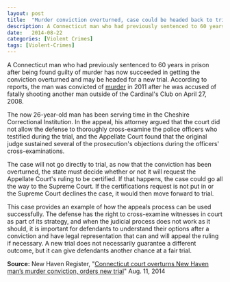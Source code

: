 ```yaml
---
layout: post
title:  "Murder conviction overturned, case could be headed back to trial"
description: A Connecticut man who had previously sentenced to 60 years in prison after being found guilty of murder has now succeeded in getting the conviction overturned and may be headed for a new trial. According to reports, the man was convicted of murder in 2011 after he was accused of fatally shooting another man outside of the Cardinal's Club on April 27, 2008.
date:   2014-08-22
categories: [Violent Crimes] 
tags: [Violent-Crimes]
---
```



<p>A Connecticut man who had previously sentenced to 60 years in prison after being found guilty of murder has now succeeded in getting the conviction overturned and may be headed for a new trial. According to reports, the man was convicted of <a href="/Violent-Crimes/Violent-Crimes.html">murder</a> in 2011 after he was accused of fatally shooting another man outside of the Cardinal's Club on April 27, 2008.</p><p>The now 26-year-old man has been serving time in the Cheshire Correctional Institution. In the appeal, his attorney argued that the court did not allow the defense to thoroughly cross-examine the police officers who testified during the trial, and the Appellate Court found that the original judge sustained several of the prosecution's objections during the officers' cross-examinations.</p> <p>The case will not go directly to trial, as now that the conviction has been overturned, the state must decide whether or not it will request the Appellate Court's ruling to be certified. If that happens, the case could go all the way to the Supreme Court. If the certifications request is not put in or the Supreme Court declines the case, it would then move forward to trial.</p><p>This case provides an example of how the appeals process can be used successfully. The defense has the right to cross-examine witnesses in court as part of its strategy, and when the judicial process does not work as it should, it is important for defendants to understand their options after a conviction and have legal representation that can and will appeal the ruling if necessary. A new trial does not necessarily guarantee a different outcome, but it can give defendants another chance at a fair trial.</p><p><b>Source:</b> New Haven Register, "<a href="http://www.nhregister.com/general-news/20140811/connecticut-court-overturns-new-haven-mans-murder-conviction-orders-new-trial" target="_blank">Connecticut court overturns New Haven man&rsquo;s murder conviction, orders new trial</a>" Aug. 11, 2014</p>